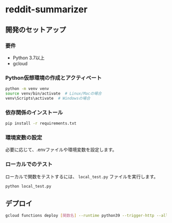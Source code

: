 # reddit-summarizer

## 開発のセットアップ

### 要件

* Python 3.7以上
* gcloud

### Python仮想環境の作成とアクティベート

```bash
python -m venv venv
source venv/bin/activate  # Linux/Macの場合
venv\Scripts\activate  # Windowsの場合
```

### 依存関係のインストール

```bash
pip install -r requirements.txt
```

### 環境変数の設定

必要に応じて、.envファイルや環境変数を設定します。

### ローカルでのテスト

ローカルで関数をテストするには、 `local_test.py` ファイルを実行します。

```bash
python local_test.py
```

## デプロイ

```bash
gcloud functions deploy [関数名] --runtime python39 --trigger-http --allow-unauthenticated
```
